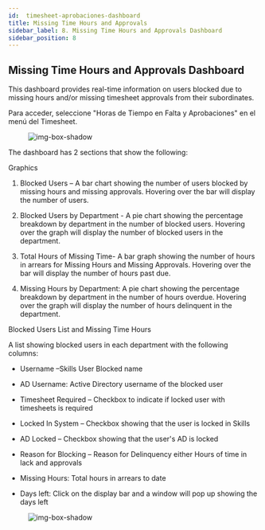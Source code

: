 ```yaml
---
id:  timesheet-aprobaciones-dashboard
title: Missing Time Hours and Approvals
sidebar_label: 8. Missing Time Hours and Approvals Dashboard
sidebar_position: 8
---
```


## Missing Time Hours and Approvals Dashboard


This dashboard provides real-time information on users blocked due to missing hours and/or missing timesheet approvals from their subordinates.


Para acceder, seleccione "Horas de Tiempo en Falta y Aprobaciones" en el menú del  Timesheet.

<figure>

![img-box-shadow](/img/university/dashboards/missing-timesheets-dashboard/university-missing-timesheets-1.png)
<figcaption></figcaption>
</figure>

The dashboard has 2 sections that show the following:

Graphics


1. Blocked Users – A bar chart showing the number of users blocked by missing hours and missing approvals. Hovering over the bar will display the number of users.

2. Blocked Users by Department - A pie chart showing the percentage breakdown by department in the number of blocked users. Hovering over the graph will display the number of blocked users in the department.

3. Total Hours of Missing Time- A bar graph showing the number of hours in arrears for Missing Hours and Missing Approvals. Hovering over the bar will display the number of hours past due.

4. Missing Hours by Department: A pie chart showing the percentage breakdown by department in the number of hours overdue. Hovering over the graph will display the number of hours delinquent in the department.

Blocked Users List and Missing Time Hours

A list showing blocked users in each department with the following columns:


- Username –Skills User Blocked name

- AD Username: Active Directory username of the blocked user

- Timesheet Required – Checkbox to indicate if locked user with timesheets is required

- Locked In System – Checkbox showing that the user is locked in Skills

- AD Locked – Checkbox showing that the user's AD is locked

- Reason for Blocking – Reason for Delinquency either Hours of time in lack and approvals

- Missing Hours: Total hours in arrears to date

- Days left: Click on the display bar and a window will pop up showing the days left

<figure>

![img-box-shadow](/img/university/dashboards/missing-timesheets-dashboard/university-missing-timesheets-2.png)
<figcaption></figcaption>
</figure> 


